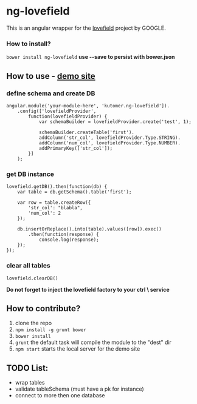 # ng-lovefield
This is an angular wrapper for the [lovefield](https://github.com/google/lovefield "lovefield repo") project by GOOGLE.

### How to install?
`bower install ng-lovefield`
**use --save to persist with bower.json**

## How to use - [demo site](http://kutomer.github.io/ng-lovefield/)
### define schema and create DB
```
angular.module('your-module-here', 'kutomer.ng-lovefield']).
    .config(['lovefieldProvider',
        function(lovefieldProvider) {
            var schemaBuilder = lovefieldProvider.create('test', 1);
    
            schemaBuilder.createTable('first').
            addColumn('str_col', lovefieldProvider.Type.STRING).
            addColumn('num_col', lovefieldProvider.Type.NUMBER).
            addPrimaryKey(['str_col']);
        }]
    );
```

### get DB instance
```
lovefield.getDB().then(function(db) {
    var table = db.getSchema().table('first');

    var row = table.createRow({
        'str_col': "blabla",
        'num_col': 2
    });

    db.insertOrReplace().into(table).values([row]).exec()
        .then(function(response) {
            console.log(response);
    });
});
```

### clear all tables
```
lovefield.clearDB()
```
**Do not forget to inject the lovefield factory to your ctrl \ service**

## How to contribute?
1. clone the repo
2. `npm install -g grunt bower`
3. `bower install`
4. `grunt` the default task will compile the module to the "dest" dir
5. `npm start` starts the local server for the demo site

## TODO List:
* wrap tables
* validate tableSchema (must have a pk for instance) 
* connect to more then one database